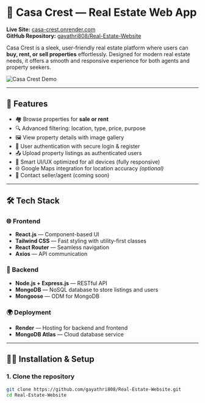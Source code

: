 # 🏡 Casa Crest — Real Estate Web App

**Live Site:** [casa-crest.onrender.com](https://casa-crest.onrender.com)  
**GitHub Repository:** [gayathri808/Real-Estate-Website](https://github.com/gayathri808/Real-Estate-Website)

Casa Crest is a sleek, user-friendly real estate platform where users can **buy, rent, or sell properties** effortlessly. Designed for modern real estate needs, it offers a smooth and responsive experience for both agents and property seekers.

![Casa Crest Demo](https://user-images.githubusercontent.com/your-image-preview.gif)

---

## 🚀 Features

- 🏘️ Browse properties for **sale or rent**
- 🔍 Advanced filtering: location, type, price, purpose
- 🖼️ View property details with image gallery
- 🧑 User authentication with secure login & register
- 📤 Upload property listings as authenticated users
- 🧠 Smart UI/UX optimized for all devices (fully responsive)
- 🌐 Google Maps integration for location accuracy *(optional)*
- 💬 Contact seller/agent (coming soon)

---

## 🛠️ Tech Stack

### 🌐 Frontend
- **React.js** — Component-based UI
- **Tailwind CSS** — Fast styling with utility-first classes
- **React Router** — Seamless navigation
- **Axios** — API communication

### 🧠 Backend
- **Node.js + Express.js** — RESTful API
- **MongoDB** — NoSQL database to store listings and users
- **Mongoose** — ODM for MongoDB

### 🌍 Deployment
- **Render** — Hosting for backend and frontend
- **MongoDB Atlas** — Cloud database service

---

## 🧑‍💻 Installation & Setup

### 1. Clone the repository
```bash
git clone https://github.com/gayathri808/Real-Estate-Website.git
cd Real-Estate-Website


 
 
